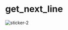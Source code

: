 # get_next_line
![sticker-2](https://user-images.githubusercontent.com/89840461/170270202-34cad005-46aa-4d98-a409-e48e1cbd1d4d.png)

